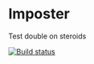 # Imposter
Test double on steroids

[![Build status](https://ci.appveyor.com/api/projects/status/j52diltc7mksc8fc?svg=true)](https://ci.appveyor.com/project/avegaraju/imposter)
